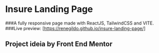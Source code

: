 # Insure Landing Page
###A fully responsive page made with ReactJS, TailwindCSS and VITE.
###Live preview: [https://renegildo.github.io/insure-landing-page/]

## Project ideia by Front End Mentor
